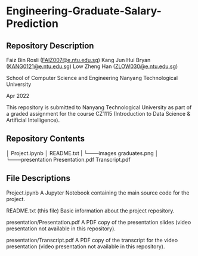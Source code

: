 # Engineering-Graduate-Salary-Prediction

Repository Description
----------------------

Faiz Bin Rosli (FAIZ007@e.ntu.edu.sg)
Kang Jun Hui Bryan (KANG0121@e.ntu.edu.sg)
Low Zheng Han (ZLOW030@e.ntu.edu.sg)

School of Computer Science and Engineering
Nanyang Technological University

Apr 2022

This repository is submitted to Nanyang Technological University as part of a 
graded assignment for the course CZ1115 (Introduction to Data Science & 
Artificial Intelligence).

Repository Contents
-------------------

│   Project.ipynb
│   README.txt
|
└───images
        graduates.png
│   
└───presentation
        Presentation.pdf
        Transcript.pdf
       
File Descriptions
-----------------

Project.ipynb
    A Jupyter Notebook containing the main source code for the project.

README.txt (this file)
    Basic information about the project repository.
    
presentation/Presentation.pdf
    A PDF copy of the presentation slides (video presentation not available in 
    this repository).

presentation/Transcript.pdf
    A PDF copy of the transcript for the video presentation (video 
    presentation not available in this repository).
    

